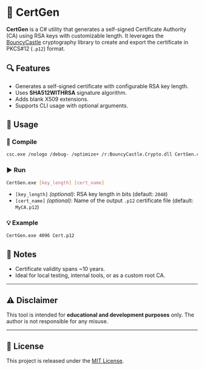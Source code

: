 # 🔐 CertGen

**CertGen** is a C# utility that generates a self-signed Certificate Authority (CA) using RSA keys with customizable length. It leverages the [BouncyCastle](https://github.com/bcgit/bc-csharp) cryptography library to create and export the certificate in PKCS#12 (`.p12`) format.

## 🔍 Features

- Generates a self-signed certificate with configurable RSA key length.
- Uses **SHA512WITHRSA** signature algorithm.
- Adds blank X509 extensions.
- Supports CLI usage with optional arguments.

## 🚀 Usage

### 🔧 Compile

```sh
csc.exe /nologo /debug- /optimize+ /r:BouncyCastle.Crypto.dll CertGen.cs
```

### ▶️ Run

```sh
CertGen.exe [key_length] [cert_name]
```

- `[key_length]` *(optional)*: RSA key length in bits (default: `2048`)
- `[cert_name]` *(optional)*: Name of the output `.p12` certificate file (default: `MyCA.p12`)

### 💡 Example

```sh
CertGen.exe 4096 Cert.p12
```

## 📜 Notes

- Certificate validity spans ~10 years.
- Ideal for local testing, internal tools, or as a custom root CA.

---

## ⚠️ Disclaimer

This tool is intended for **educational and development purposes** only. The author is not responsible for any misuse.

---

## 📜 License

This project is released under the [MIT License](LICENSE).
